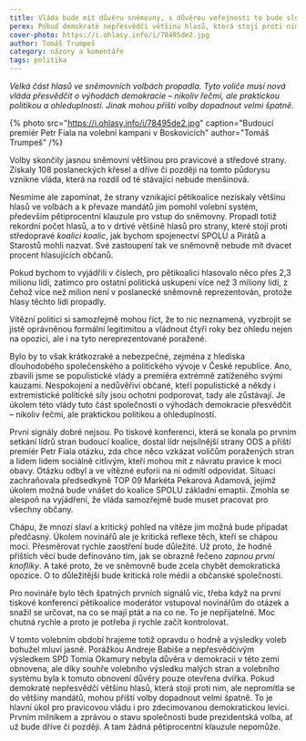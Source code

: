 ```yaml
---
title: Vláda bude mít důvěru sněmovny, s důvěrou veřejnosti to bude složitější
perex: Pokud demokraté nepřesvědčí většinu hlasů, která stojí proti nim, ale nepromítla se do většiny mandátů, mohou příští volby dopadnout velmi špatně.
cover-photo: https://i.ohlasy.info/i/78495de2.jpg
author: Tomáš Trumpeš
category: názory a komentáře
tags: politika
---
```


*Velká část hlasů ve sněmovních volbách propadla. Tyto voliče musí nová vláda přesvědčit o výhodách demokracie – nikoliv řečmi, ale praktickou politikou a ohleduplností. Jinak mohou příští volby dopadnout velmi špatně.*

{% photo src="https://i.ohlasy.info/i/78495de2.jpg" caption="Budoucí premiér Petr Fiala na volební kampani v Boskovicích" author="Tomáš Trumpeš" /%}

Volby skončily jasnou sněmovní většinou pro pravicové a středové strany. Získaly 108 poslaneckých křesel a dříve či později na tomto půdorysu vznikne vláda, která na rozdíl od té stávající nebude menšinová. 

Nesmíme ale zapomínat, že strany vznikající pětikoalice nezískaly většinu hlasů ve volbách a k převaze mandátů jim pomohl volební systém, především pětiprocentní klauzule pro vstup do sněmovny. Propadl totiž rekordní počet hlasů, a to v drtivé většině hlasů pro strany, které stojí proti středopravé *koalici koalic*, jak bychom spojenectví SPOLU a Pirátů a Starostů mohli nazvat. Své zastoupení tak ve sněmovně nebude mít dvacet procent hlasujících občanů.

Pokud bychom to vyjádřili v číslech, pro pětikoalici hlasovalo něco přes 2,3 milionu lidí, zatímco pro ostatní politická uskupení více než 3 miliony lidí, z čehož více než milion není v poslanecké sněmovně reprezentován, protože hlasy těchto lidí propadly.

Vítězní politici si samozřejmě mohou říct, že to nic neznamená, vyzbrojit se jistě oprávněnou formální legitimitou a vládnout čtyři roky bez ohledu nejen na opozici, ale i na tyto nereprezentované poražené.

Bylo by to však krátkozraké a nebezpečné, zejména z hlediska dlouhodobého společenského a politického vývoje v České republice. Ano, zbavili jsme se populistické vlády a premiéra extrémně zatíženého svými kauzami. Nespokojení a nedůvěřiví občané, kteří populistické a někdy i extremistické politické síly jsou ochotni podporovat, tady ale zůstávají. Je úkolem této vlády tuto část společnosti o výhodách demokracie přesvědčit – nikoliv řečmi, ale praktickou politikou a ohleduplností.

První signály dobré nejsou. Po tiskové konferenci, která se konala po prvním setkání lídrů stran budoucí koalice, dostal lídr nejsilnější strany ODS a příští premiér Petr Fiala otázku, zda chce něco vzkázat voličům poražených stran a lidem lidem sociálně citlivým, kteří mohou mít z návratu pravice k moci obavy. Otázku odbyl a ve vítězné euforii na ni odmítl odpovídat. Situaci zachraňovala předsedkyně TOP 09 Markéta Pekarová Adamová, jejímž úkolem možná bude vnášet  do koalice SPOLU základní emaptii. Zmohla se alespoň na vyjádření, že vláda samozřejmě bude muset pracovat pro všechny občany.

Chápu, že mnozí slaví a kritický pohled na vítěze jim možná bude připadat předčasný. Úkolem novinářů ale je kritická reflexe těch, kteří se chápou moci. Přesměrovat rychle zaostření bude důležité. Už proto, že hodně příštích věcí bude definováno tím, jak se obrazně řečeno *zapnou první knoflíky*. A také proto, že ve sněmovně bude zcela chybět demokratická opozice. O to důležitější bude kritická role médií a občanské společnosti.

Pro novináře bylo těch špatných prvních signálů víc, třeba když na první tiskové konferenci pětikoalice moderátor vstupoval novinářům do otázek a snažil se určovat, na co se mají ptát a na co ne. To je nepřijatelné. Moc chutná rychle a proto je potřeba ji rychle začít kontrolovat.

V tomto volebním období hrajeme totiž opravdu o hodně a výsledky voleb bohužel mluví jasně. Porážkou Andreje Babiše a nepřesvědčivým výsledkem SPD Tomia Okamury nebyla důvěra v demokracii v této zemi obnovena, ale díky souhře volebního výsledku malých stran a volebního systému byla k tomuto obnovení důvěry pouze otevřena dvířka. Pokud demokraté nepřesvědčí většinu hlasů, která stojí proti nim, ale nepromítla se do většiny mandátů, mohou příští volby dopadnout velmi špatně. To je hlavní úkol pro pravicovou vládu i pro zdecimovanou demokratickou levici. Prvním milníkem a zprávou o stavu společnosti bude prezidentská volba, ať už bude dříve či později. A tam žádná pětiprocentní klauzule nepomůže.
